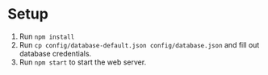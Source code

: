 
# Setup
1. Run `npm install`
2. Run `cp config/database-default.json config/database.json` and fill out database credentials.
3. Run `npm start` to start the web server.